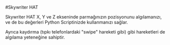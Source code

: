 <!--
---
name: Skywriter HAT
manufacturer: Pimoroni
url: https://github.com/pimoroni/skywriter-hat
github: https://github.com/pimoroni/skywriter-hat
buy: http://shop.pimoroni.com/products/skywriter-hat
description: 3 Boyutlu pozisyon ve hareket sensörü.
pincount: 40
pin:
  '3':
    mode: i2c
  '5':
    mode: i2c
  '11':
    name: Reset
  '13':
    name: Transfer
-->
#Skywriter HAT

Skywriter HAT X, Y ve Z ekseninde parmağınızın pozisyonunu algılamanızı, ve de bu değerleri Python Scriptinizde kullanmanızı sağlar.

Ayrıca kaydırma (tıpkı telefonlardaki "swipe" hareketi gibi) gibi hareketleri de algılama yeteneğine sahiptir.
